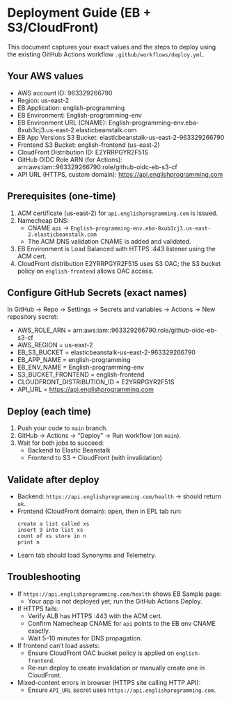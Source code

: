 # Deployment Guide (EB + S3/CloudFront)

This document captures your exact values and the steps to deploy using the existing GitHub Actions workflow `.github/workflows/deploy.yml`.

## Your AWS values

- AWS account ID: 963329266790
- Region: us-east-2
- EB Application: english-programming
- EB Environment: English-programming-env
- EB Environment URL (CNAME): English-programming-env.eba-8xub3cj3.us-east-2.elasticbeanstalk.com
- EB App Versions S3 Bucket: elasticbeanstalk-us-east-2-963329266790
- Frontend S3 Bucket: english-frontend (us-east-2)
- CloudFront Distribution ID: E2YRRPGYR2F51S
- GitHub OIDC Role ARN (for Actions): arn:aws:iam::963329266790:role/github-oidc-eb-s3-cf
- API URL (HTTPS, custom domain): https://api.englishprogramming.com

## Prerequisites (one-time)

1) ACM certificate (us-east-2) for `api.englishprogramming.com` is Issued.
2) Namecheap DNS:
   - CNAME `api` → `English-programming-env.eba-8xub3cj3.us-east-2.elasticbeanstalk.com`
   - The ACM DNS validation CNAME is added and validated.
3) EB Environment is Load Balanced with HTTPS :443 listener using the ACM cert.
4) CloudFront distribution E2YRRPGYR2F51S uses S3 OAC; the S3 bucket policy on `english-frontend` allows OAC access.

## Configure GitHub Secrets (exact names)

In GitHub → Repo → Settings → Secrets and variables → Actions → New repository secret:

- AWS_ROLE_ARN = arn:aws:iam::963329266790:role/github-oidc-eb-s3-cf
- AWS_REGION = us-east-2
- EB_S3_BUCKET = elasticbeanstalk-us-east-2-963329266790
- EB_APP_NAME = english-programming
- EB_ENV_NAME = English-programming-env
- S3_BUCKET_FRONTEND = english-frontend
- CLOUDFRONT_DISTRIBUTION_ID = E2YRRPGYR2F51S
- API_URL = https://api.englishprogramming.com

## Deploy (each time)

1) Push your code to `main` branch.
2) GitHub → Actions → “Deploy” → Run workflow (on `main`).
3) Wait for both jobs to succeed:
   - Backend to Elastic Beanstalk
   - Frontend to S3 + CloudFront (with invalidation)

## Validate after deploy

- Backend: `https://api.englishprogramming.com/health` → should return `ok`.
- Frontend (CloudFront domain): open, then in EPL tab run:
  ```
  create a list called xs
  insert 9 into list xs
  count of xs store in n
  print n
  ```
- Learn tab should load Synonyms and Telemetry.

## Troubleshooting

- If `https://api.englishprogramming.com/health` shows EB Sample page:
  - Your app is not deployed yet; run the GitHub Actions Deploy.
- If HTTPS fails:
  - Verify ALB has HTTPS :443 with the ACM cert.
  - Confirm Namecheap CNAME for `api` points to the EB env CNAME exactly.
  - Wait 5–10 minutes for DNS propagation.
- If frontend can’t load assets:
  - Ensure CloudFront OAC bucket policy is applied on `english-frontend`.
  - Re-run deploy to create invalidation or manually create one in CloudFront.
- Mixed-content errors in browser (HTTPS site calling HTTP API):
  - Ensure `API_URL` secret uses `https://api.englishprogramming.com`.

